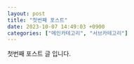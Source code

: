 ```yaml
---
layout: post
title: "첫번째 포스트"
date: 2023-10-07 14:49:03 +0900
categories: ["메인카테고리", "서브카테고리"]
---
```


첫번째 포스트 글 입니다.

